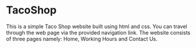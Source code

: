 # TacoShop
This is a simple Taco Shop website built using html and css. You can travel through the web page via the provided navigation link. The website consists of three pages namely: Home, Working Hours and Contact Us. 
